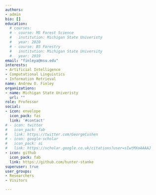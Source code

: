 ```yaml
---
authors:
- admin
bio: []
education:
  # courses:
  # - course: MS Forest Science
  #   institution: Michigan State Univeristy
  #   year: 2020
  # - course: BS Forestry
  #   institution: Michigan State University
  #   year: 2019
email: "finleya@msu.edu"
interests:
- Artificial Intelligence
- Computational Linguistics
- Information Retrieval
name: Andrew O. Finley
organizations:
- name: Michigan State Univeristy
  url: ""
role: Professor
social:
- icon: envelope
  icon_pack: fas
  link: '#contact'
# - icon: twitter
#   icon_pack: fab
#   link: https://twitter.com/GeorgeCushen
# - icon: google-scholar
#   icon_pack: ai
#   link: https://scholar.google.co.uk/citations?user=sIwtMXoAAAAJ
- icon: github
  icon_pack: fab
  link: https://github.com/hunter-stanke
superuser: true
user_groups:
- Researchers
- Visitors

---
```



